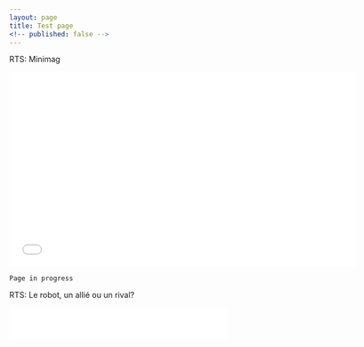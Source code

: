 ```yaml
---
layout: page
title: Test page
<!-- published: false -->
---
```


RTS: Minimag
<iframe src='//tp.srgssr.ch/p/srf/embed?urn=urn:rts:video:8187598&start=' allowfullscreen width='624' height='351' frameborder='0' name='Minimag: un laboratoire lausannois tente de répliquer la dextérité humaine dans le domaine de la préhension'></iframe>

`Page in progress`

RTS: Le robot, un allié ou un rival? 
<iframe src='//tp.srgssr.ch/p/srf/embed?urn=urn:rts:audio:7767199&start=' allowfullscreen width='392' height='58' frameborder='0' name='Le robot, un allié ou un rival? (3/5)'></iframe>